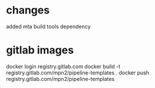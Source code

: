 # changes
added mta build tools dependency

# gitlab images
docker login registry.gitlab.com
docker build -t registry.gitlab.com/mpn2/pipeline-templates .
docker push registry.gitlab.com/mpn2/pipeline-templates